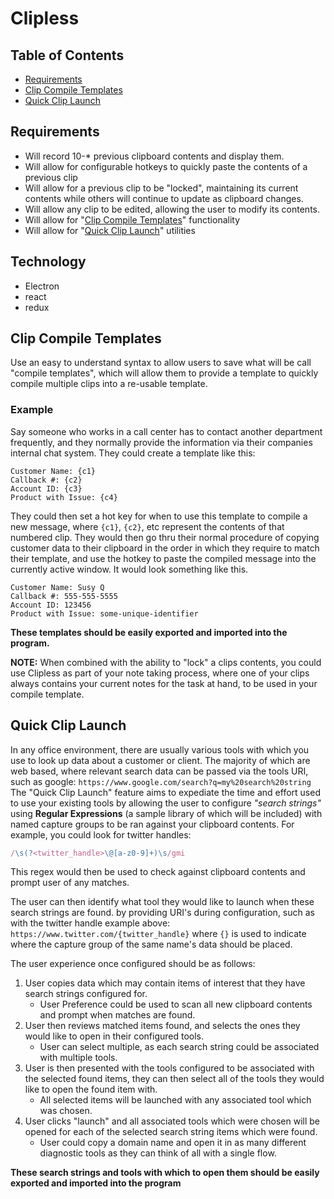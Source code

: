 # Clipless


## Table of Contents

- [Requirements](#requirements)
- [Clip Compile Templates](#clip-compile-templates)
- [Quick Clip Launch](#clip-quick-launch)

## Requirements

- Will record 10-* previous clipboard contents and display them.
- Will allow for configurable hotkeys to quickly paste the contents of a previous clip
- Will allow for a previous clip to be "locked", maintaining its current contents while others will continue to update as clipboard changes.
- Will allow any clip to be edited, allowing the user to modify its contents.
- Will allow for "[Clip Compile Templates](#clip-compile-templates)" functionality
- Will allow for "[Quick Clip Launch](#clip-quick-launch)" utilities


## Technology

- Electron
- react
- redux


## Clip Compile Templates

Use an easy to understand syntax to allow users to save what will be call "compile templates", which will allow them to provide a template to quickly compile multiple clips into a re-usable template.

### Example

Say someone who works in a call center has to contact another department frequently, and they normally provide the information via their companies internal chat system.
They could create a template like this:
```
Customer Name: {c1}
Callback #: {c2}
Account ID: {c3}
Product with Issue: {c4}
```

They could then set a hot key for when to use this template to compile a new message, where `{c1}`, `{c2}`, etc represent the contents of that numbered clip.
They would then go thru their normal procedure of copying customer data to their clipboard in the order in which they require to match their template, and use the hotkey to paste the compiled message into the currently active window. It would look something like this.

```
Customer Name: Susy Q
Callback #: 555-555-5555
Account ID: 123456
Product with Issue: some-unique-identifier
```

**These templates should be easily exported and imported into the program.**

**NOTE:** When combined with the ability to "lock" a clips contents, you could use Clipless as part of your note taking process, where one of your clips always contains your current notes for the task at hand, to be used in your compile template.

## Quick Clip Launch

In any office environment, there are usually various tools with which you use to look up data about a customer or client. The majority of which are web based, where relevant search data can be passed via the tools URI, such as google: `https://www.google.com/search?q=my%20search%20string`
The "Quick Clip Launch" feature aims to expediate the time and effort used to use your existing tools by allowing the user to configure *"search strings"* using **Regular Expressions** (a sample library of which will be included) with named capture groups to be ran against your clipboard contents. For example, you could look for twitter handles:

```javascript
/\s(?<twitter_handle>\@[a-z0-9]+)\s/gmi
```

This regex would then be used to check against clipboard contents and prompt user of any matches.

The user can then identify what tool they would like to launch when these search strings are found. by providing URI's during configuration, such as with the twitter handle example above: `https://www.twitter.com/{twitter_handle}` where `{}` is used to indicate where the capture group of the same name's data should be placed.

The user experience once configured should be as follows:

1. User copies data which may contain items of interest that they have search strings configured for.
    - User Preference could be used to scan all new clipboard contents and prompt when matches are found.
2. User then reviews matched items found, and selects the ones they would like to open in their configured tools.
    - User can select multiple, as each search string could be associated with multiple tools.
3. User is then presented with the tools configured to be associated with the selected found items, they can then select all of the tools they would like to open the found item with.
    - All selected items will be launched with any associated tool which was chosen.
4. User clicks "launch" and all associated tools which were chosen will be opened for each of the selected search string items which were found.
    - User could copy a domain name and open it in as many different diagnostic tools as they can think of all with a single flow.

**These search strings and tools with which to open them should be easily exported and imported into the program**

